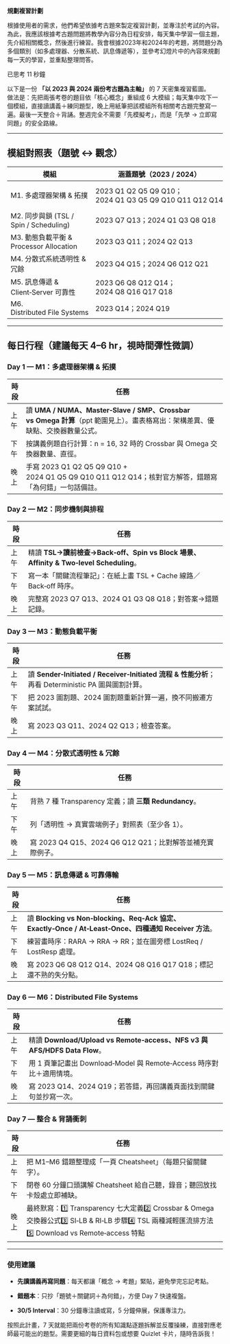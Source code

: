 **規劃複習計劃**

根據使用者的需求，他們希望依據考古題來製定複習計劃，並專注於考試的內容。為此，我應該根據考古題問題將教學內容分為日程安排，每天集中學習一個主題，先介紹相關概念，然後進行練習。我會根據2023年和2024年的考題，將問題分為多個類別（如多處理器、分散系統、訊息傳遞等），並參考幻燈片中的內容來規劃每一天的學習，並重點整理問答。

已思考 11 秒鐘

以下是一份 **「以 2023 與 2024 兩份考古題為主軸」** 的 7 天密集複習藍圖。  
做法是：先把兩張考卷的題目依「核心概念」重組成 6 大模組；每天集中攻下一個模組，直接讀講義＋練同題型，晚上用紙筆把該模組所有相關考古題完整寫一遍。最後一天整合＋背誦。整週完全不需要「先模擬考」，而是「先學 → 立即寫同題」的安全路線。

---

## 模組對照表（題號 ↔ 觀念）

| 模組                                 | 涵蓋題號（2023 / 2024）                                     | 對應講義（檔名＋頁）                                                                                       |
| ---------------------------------- | ----------------------------------------------------- | ------------------------------------------------------------------------------------------------ |
| M1. 多處理器架構 & 拓撲                    | 2023 Q1 Q2 Q5 Q9 Q10；2024 Q1 Q3 Q5 Q9 Q10 Q11 Q12 Q14 | Multiprocessor ppt pp.4–16, 21–26 citeturn0file4Multi‑Computer ppt pp.13–20 citeturn0file3 |
| M2. 同步與鎖 (TSL / Spin / Scheduling) | 2023 Q7 Q13；2024 Q1 Q3 Q8 Q18                         | Multiprocessor ppt pp.27–36, 38–41 citeturn0file4                                             |
| M3. 動態負載平衡 & Processor Allocation  | 2023 Q3 Q11；2024 Q2 Q13                               | Multi‑Computer ppt pp.61–66 citeturn0file3                                                    |
| M4. 分散式系統透明性 & 冗餘                  | 2023 Q4 Q15；2024 Q6 Q12 Q21                           | Distributed Systems ppt pp.6–8, 16–17, 68–70 citeturn0file1                                   |
| M5. 訊息傳遞 & Client‑Server 可靠性       | 2023 Q6 Q8 Q12 Q14；2024 Q8 Q16 Q17 Q18                | MessagePassing ppt pp.8–27, 35–45 citeturn0file2                                              |
| M6. Distributed File Systems       | 2023 Q14；2024 Q19                                     | DFS ppt pp.12, 55–64 citeturn0file0                                                           |

---

## 每日行程（建議每天 4–6 hr，視時間彈性微調）

### Day 1 — M1：多處理器架構 & 拓撲

|時段|任務|
|---|---|
|上午|讀 **UMA / NUMA、Master‑Slave / SMP、Crossbar vs Omega 計算**（ppt 範圍見上）。畫表格寫出：架構差異、優缺點、交換器數量公式。|
|下午|按講義例題自行計算：n = 16, 32 時的 Crossbar 與 Omega 交換器數量、直徑。|
|晚上|手寫 2023 Q1 Q2 Q5 Q9 Q10 + 2024 Q1 Q5 Q9 Q10 Q11 Q12 Q14；核對官方解答，錯題寫「為何錯」一句話備註。|

### Day 2 — M2：同步機制與排程

|時段|任務|
|---|---|
|上午|精讀 **TSL→讀前檢查→Back‑off、Spin vs Block 場景、Affinity & Two‑level Scheduling**。|
|下午|寫一本「關鍵流程筆記」：在紙上畫 TSL + Cache 線路／Back‑off 時序。|
|晚上|完整寫 2023 Q7 Q13、2024 Q1 Q3 Q8 Q18；對答案→錯題記錄。|

### Day 3 — M3：動態負載平衡

|時段|任務|
|---|---|
|上午|讀 **Sender‑Initiated / Receiver‑Initiated 流程 & 性能分析**；再看 Deterministic PA 圖與圖割計算。|
|下午|把 2023 圖割題、2024 圖割題重新計算一遍，換不同搬遷方案試試。|
|晚上|寫 2023 Q3 Q11、2024 Q2 Q13；檢查答案。|

### Day 4 — M4：分散式透明性 & 冗餘

|時段|任務|
|---|---|
|上午|背熟 7 種 Transparency 定義；讀 **三類 Redundancy**。|
|下午|列「透明性 → 真實雲端例子」對照表（至少各 1）。|
|晚上|寫 2023 Q4 Q15、2024 Q6 Q12 Q21；比對解答並補充實際例子。|

### Day 5 — M5：訊息傳遞 & 可靠傳輸

|時段|任務|
|---|---|
|上午|讀 **Blocking vs Non‑blocking、Req‑Ack 協定、Exactly‑Once / At‑Least‑Once、四種通知 Receiver 方法**。|
|下午|練習畫時序：RARA → RRA → RR；並在圖旁標 LostReq / LostResp 處理。|
|晚上|寫 2023 Q6 Q8 Q12 Q14、2024 Q8 Q16 Q17 Q18；標記還不熟的失分點。|

### Day 6 — M6：Distributed File Systems

|時段|任務|
|---|---|
|上午|精讀 **Download/Upload vs Remote‑access、NFS v3 與 AFS/HDFS Data Flow**。|
|下午|用 1 頁筆記畫出 Download‑Model 與 Remote‑Access 時序對比＋適用情境。|
|晚上|寫 2023 Q14、2024 Q19；若答錯，再回講義頁面找到關鍵句並抄寫一次。|

### Day 7 — 整合 & 背誦衝刺

|時段|任務|
|---|---|
|上午|把 M1–M6 錯題整理成「一頁 Cheatsheet」（每題只留關鍵字）。|
|下午|閉卷 60 分鐘口頭講解 Cheatsheet 給自己聽，錄音；聽回放找卡殼處立即補缺。|
|晚上|最終默寫：1️⃣ Transparency 七大定義2️⃣ Crossbar & Omega 交換器公式3️⃣ SI‑LB & RI‑LB 步驟4️⃣ TSL 兩種減輕匯流排方法5️⃣ Download vs Remote‑access 特點|

---

### 使用建議

- **先讀講義再寫同題**：每天都讓「概念 → 考題」緊貼，避免學完忘記考點。
    
- **錯題本**：只抄「題號＋關鍵詞＋為何錯」，方便 Day 7 快速複盤。
    
- **30/5 Interval**：30 分鐘專注讀或寫，5 分鐘伸展，保護專注力。
    

按照此計畫，7 天就能把兩份考卷的所有知識點逐題拆解並反覆操練，直接對應老師最可能出的題型。需要更細的每日資料包或想要 Quizlet 卡片，隨時告訴我！